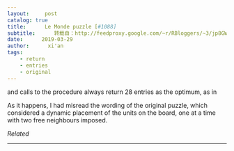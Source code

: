 ```yaml
---
layout:     post
catalog: true
title:      Le Monde puzzle [#1088]
subtitle:      转载自：http://feedproxy.google.com/~r/RBloggers/~3/jp8GWBO07ME/
date:      2019-03-29
author:      xi'an
tags:
    - return
    - entries
    - original
---
```


and calls to the procedure always return 28 entries as the optimum, as in

As it happens, I had misread the wording of the original puzzle, which considered a dynamic placement of the units on the board, one at a time with two free neighbours imposed.


*Related*



 




---
